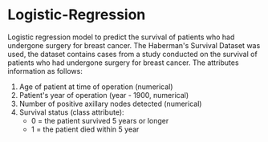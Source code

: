 # Logistic-Regression
Logistic regression model to predict the survival of patients who had undergone surgery for breast cancer. The Haberman's Survival Dataset was used, the dataset contains cases from a study conducted on the survival of patients who had undergone surgery for breast cancer. The attributes information as follows:
1) Age of patient at time of operation (numerical)
2) Patient's year of operation (year - 1900, numerical)
3) Number of positive axillary nodes detected (numerical)
4) Survival status (class attribute):
    - 0 = the patient survived 5 years or longer 
    - 1 = the patient died within 5 year
